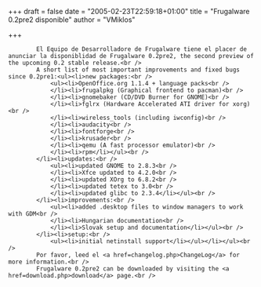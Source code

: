 
+++
draft = false
date = "2005-02-23T22:59:18+01:00"
title = "Frugalware 0.2pre2 disponible"
author = "VMiklos"

+++

            El Equipo de Desarrolladore de Frugalware tiene el placer de anunciar la disponiblidad de Frugalware 0.2pre2, the second preview of the upcoming 0.2 stable release.<br />
            A short list of most important improvements and fixed bugs since 0.2pre1:<ul><li>new packages:<br />
                <ul><li>OpenOffice.org 1.1.4 + language packs<br />
                </li><li>frugalpkg (Graphical frontend to pacman)<br />
                </li><li>gnomebaker (CD/DVD Burner for GNOME)<br />
                </li><li>fglrx (Hardware Accelerated ATI driver for xorg)<br />
                </li><li>wireless_tools (including iwconfig)<br />
                </li><li>audacity<br />
                </li><li>fontforge<br />
                </li><li>krusader<br />
                </li><li>qemu (A fast processor emulator)<br />
                </li><li>rpm</li></ul><br />
            </li><li>updates:<br />
                <ul><li>updated GNOME to 2.8.3<br />
                </li><li>Xfce updated to 4.2.0<br />
                </li><li>updated XOrg to 6.8.2<br />
                </li><li>updated tetex to 3.0<br />
                </li><li>updated glibc to 2.3.4</li></ul><br />
            </li><li>improvements:<br />
                <ul><li>added .desktop files to window managers to work with GDM<br />
                </li><li>Hungarian documentation<br />
                </li><li>Slovak setup and documentation</li></ul><br />
            </li><li>setup:<br />
                <ul><li>initial netinstall support</li></ul></li></ul><br />
            Por favor, leed el <a href=changelog.php>ChangeLog</a> for more information.<br />
            Frugalware 0.2pre2 can be downloaded by visiting the <a href=download.php>download</a> page.<br />
            
        
